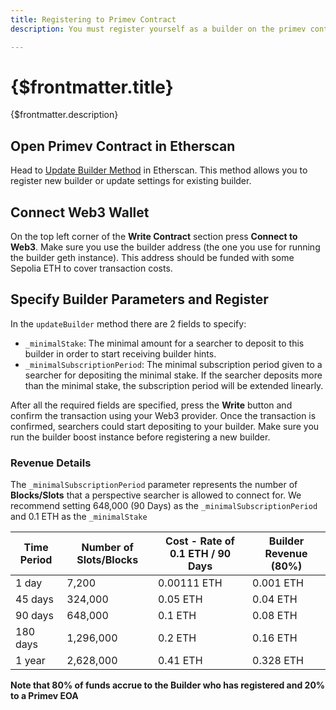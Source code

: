 ```yaml
---
title: Registering to Primev Contract
description: You must register yourself as a builder on the primev contract to enable activity.

---
```


# {$frontmatter.title}

{$frontmatter.description}

## Open Primev Contract in Etherscan

Head to [Update Builder Method](https://sepolia.etherscan.io/address/0x6e100446995f4456773Cd3e96FA201266c44d4B8#writeContract#F4) in Etherscan. This method allows you to register new builder or update settings for existing builder.

## Connect Web3 Wallet

On the top left corner of the **Write Contract** section press **Connect to Web3**. Make sure you use the builder address (the one you use for running the builder geth instance). This address should be funded with some Sepolia ETH to cover transaction costs.

## Specify Builder Parameters and Register

In the `updateBuilder` method there are 2 fields to specify:

- `_minimalStake`: The minimal amount for a searcher to deposit to this builder in order to start receiving builder hints.
- `_minimalSubscriptionPeriod`: The minimal subscription period given to a searcher for depositing the minimal stake. If the searcher deposits more than the minimal stake, the subscription period will be extended linearly.

After all the required fields are specified, press the **Write** button and confirm the transaction using your Web3 provider. Once the transaction is confirmed, searchers could start depositing to your builder. Make sure you run the builder boost instance before registering a new builder.

### Revenue Details

The `_minimalSubscriptionPeriod` parameter represents the number of **Blocks/Slots** that a perspective searcher is allowed to connect for. We recommend setting 648,000 (90 Days) as the `_minimalSubscriptionPeriod` and 0.1 ETH as the `_minimalStake`
    
    
| Time Period | Number of Slots/Blocks | Cost - Rate of 0.1 ETH  / 90 Days | Builder Revenue (80%)  |
| --- | --- | --- | --- |
| 1 day | 7,200 | 0.00111 ETH | 0.001 ETH |
| 45 days | 324,000 | 0.05 ETH | 0.04 ETH |
| 90 days | 648,000 | 0.1 ETH | 0.08 ETH |
| 180 days | 1,296,000 | 0.2 ETH | 0.16 ETH |
| 1 year | 2,628,000 | 0.41 ETH | 0.328 ETH |

**Note that 80% of funds accrue to the Builder who has registered and 20% to a Primev EOA**

